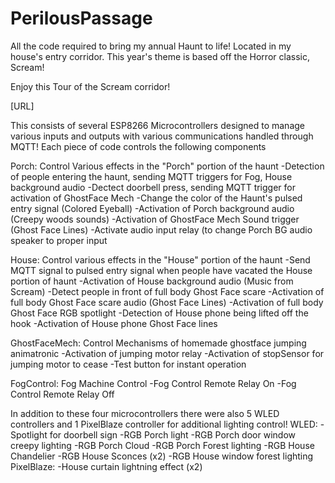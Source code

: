 # PerilousPassage
All the code required to bring my annual Haunt to life! Located in my house's entry corridor. This year's theme is based off the Horror classic, Scream!

Enjoy this Tour of the Scream corridor!

[URL]


This consists of several ESP8266 Microcontrollers designed to manage various inputs and outputs with various communications handled through MQTT!
Each piece of code controls the following components

Porch: Control Various effects in the "Porch" portion of the haunt
    -Detection of people entering the haunt, sending MQTT triggers for Fog, House background audio
    -Dectect doorbell press, sending MQTT trigger for activation of GhostFace Mech
    -Change the color of the Haunt's pulsed entry signal (Colored Eyeball)
    -Activation of Porch background audio (Creepy woods sounds)
    -Activation of GhostFace Mech Sound trigger (Ghost Face Lines)
    -Activate audio input relay (to change Porch BG audio speaker to proper input

House: Control various effects in the "House" portion of the haunt
    -Send MQTT signal to pulsed entry signal when people have vacated the House portion of haunt
    -Activation of House background audio (Music from Scream)
    -Detect people in front of full body Ghost Face scare
    -Activation of full body Ghost Face scare audio (Ghost Face Lines)
    -Activation of full body Ghost Face RGB spotlight
    -Detection of House phone being lifted off the hook
    -Activation of House phone Ghost Face lines

GhostFaceMech: Control Mechanisms of homemade ghostface jumping animatronic
    -Activation of jumping motor relay
    -Activation of stopSensor for jumping motor to cease
    -Test button for instant operation
  
FogControl: Fog Machine Control
    -Fog Control Remote Relay On
    -Fog Control Remote Relay Off

In addition to these four microcontrollers there were also 5 WLED controllers and 1 PixelBlaze controller
for additional lighting control!
    WLED:
        -Spotlight for doorbell sign
        -RGB Porch light 
        -RGB Porch door window creepy lighting
        -RGB Porch Cloud 
        -RGB Porch Forest lighting
        -RGB House Chandelier
        -RGB House Sconces (x2)
        -RGB House window forest lighting
    PixelBlaze:
        -House curtain lightning effect (x2)
